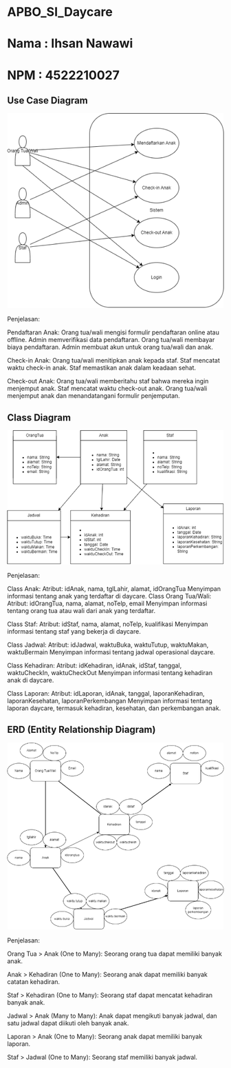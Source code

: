 # APBO_SI_Daycare
# Nama : Ihsan Nawawi
# NPM  : 4522210027

## Use Case Diagram

![USE CASE](usecase.png)

Penjelasan:

Pendaftaran Anak:
Orang tua/wali mengisi formulir pendaftaran online atau offline.
Admin memverifikasi data pendaftaran.
Orang tua/wali membayar biaya pendaftaran.
Admin membuat akun untuk orang tua/wali dan anak.

Check-in Anak:
Orang tua/wali menitipkan anak kepada staf.
Staf mencatat waktu check-in anak.
Staf memastikan anak dalam keadaan sehat.

Check-out Anak:
Orang tua/wali memberitahu staf bahwa mereka ingin menjemput anak.
Staf mencatat waktu check-out anak.
Orang tua/wali menjemput anak dan menandatangani formulir penjemputan.




## Class Diagram

![Class Diagram](classdiagram.png)

Penjelasan:

Class Anak:
Atribut: idAnak, nama, tglLahir, alamat, idOrangTua
Menyimpan informasi tentang anak yang terdaftar di daycare.
Class Orang Tua/Wali:
Atribut: idOrangTua, nama, alamat, noTelp, email
Menyimpan informasi tentang orang tua atau wali dari anak yang terdaftar.

Class Staf:
Atribut: idStaf, nama, alamat, noTelp, kualifikasi
Menyimpan informasi tentang staf yang bekerja di daycare.

Class Jadwal:
Atribut: idJadwal, waktuBuka, waktuTutup, waktuMakan, waktuBermain
Menyimpan informasi tentang jadwal operasional daycare.

Class Kehadiran:
Atribut: idKehadiran, idAnak, idStaf, tanggal, waktuCheckIn, waktuCheckOut
Menyimpan informasi tentang kehadiran anak di daycare.

Class Laporan:
Atribut: idLaporan, idAnak, tanggal, laporanKehadiran, laporanKesehatan, laporanPerkembangan
Menyimpan informasi tentang laporan daycare, termasuk kehadiran, kesehatan, dan perkembangan anak.


## ERD (Entity Relationship Diagram)
![ERD](ERD.png)

Penjelasan:

Orang Tua > Anak (One to Many): Seorang orang tua dapat memiliki banyak anak.

Anak > Kehadiran (One to Many): Seorang anak dapat memiliki banyak catatan kehadiran.

Staf > Kehadiran (One to Many): Seorang staf dapat mencatat kehadiran banyak anak.

Jadwal > Anak (Many to Many): Anak dapat mengikuti banyak jadwal, dan satu jadwal dapat diikuti oleh banyak anak.

Laporan > Anak (One to Many): Seorang anak dapat memiliki banyak laporan.

Staf > Jadwal (One to Many): Seorang staf memiliki banyak jadwal.
